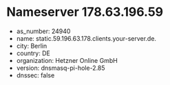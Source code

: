 # Nameserver 178.63.196.59

* as_number: 24940
* name: static.59.196.63.178.clients.your-server.de.
* city: Berlin
* country: DE
* organization: Hetzner Online GmbH
* version: dnsmasq-pi-hole-2.85
* dnssec: false
